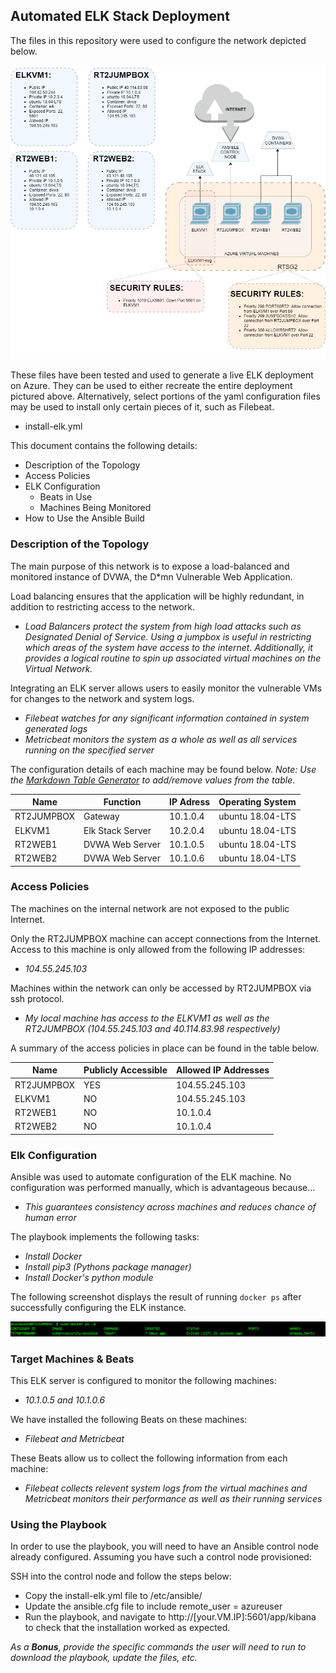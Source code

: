 ## Automated ELK Stack Deployment

The files in this repository were used to configure the network depicted below.

![TODO: Update the path with the name of your diagram](Images/project1diagram.png)

These files have been tested and used to generate a live ELK deployment on Azure. They can be used to either recreate the entire deployment pictured above. Alternatively, select portions of the yaml configuration files may be used to install only certain pieces of it, such as Filebeat.

  - install-elk.yml

This document contains the following details:

- Description of the Topology
- Access Policies
- ELK Configuration
  - Beats in Use
  - Machines Being Monitored
- How to Use the Ansible Build

### Description of the Topology

The main purpose of this network is to expose a load-balanced and monitored instance of DVWA, the D*mn Vulnerable Web Application.

Load balancing ensures that the application will be highly redundant, in addition to restricting access to the network.

- _Load Balancers protect the system from high load attacks such as Designated Denial of Service. Using a jumpbox is useful in restricting which areas of the system have access to the internet. Additionally, it provides a logical routine to spin up associated virtual machines on the Virtual Network._

Integrating an ELK server allows users to easily monitor the vulnerable VMs for changes to the network and system logs.

- _Filebeat watches for any significant information contained in system generated logs_
- _Metricbeat monitors the system as a whole as well as all services running on the specified server_

The configuration details of each machine may be found below.
_Note: Use the [Markdown Table Generator](http://www.tablesgenerator.com/markdown_tables) to add/remove values from the table_.

| Name       | Function         | IP Adress | Operating System |
|------------|------------------|-----------|------------------|
| RT2JUMPBOX | Gateway          | 10.1.0.4  | ubuntu 18.04-LTS |
| ELKVM1     | Elk Stack Server | 10.2.0.4  | ubuntu 18.04-LTS |
| RT2WEB1    | DVWA Web Server  | 10.1.0.5  | ubuntu 18.04-LTS |
| RT2WEB2    | DVWA Web Server  | 10.1.0.6  | ubuntu 18.04-LTS |

### Access Policies

The machines on the internal network are not exposed to the public Internet.

Only the RT2JUMPBOX machine can accept connections from the Internet. Access to this machine is only allowed from the following IP addresses:

- _104.55.245.103_

Machines within the network can only be accessed by RT2JUMPBOX via ssh protocol.

- _My local machine has access to the ELKVM1 as well as the RT2JUMPBOX (104.55.245.103 and 40.114.83.98 respectively)_

A summary of the access policies in place can be found in the table below.

| Name       | Publicly Accessible | Allowed IP Addresses |
|------------|---------------------|----------------------|
| RT2JUMPBOX | YES                 | 104.55.245.103       |
| ELKVM1     | NO                  | 104.55.245.103       |
| RT2WEB1    | NO                  | 10.1.0.4             |
| RT2WEB2    | NO                  | 10.1.0.4             |

### Elk Configuration

Ansible was used to automate configuration of the ELK machine. No configuration was performed manually, which is advantageous because...

- _This guarantees consistency across machines and reduces chance of human error_

The playbook implements the following tasks:

- _Install Docker_
- _Install pip3 (Pythons package manager)_
- _Install Docker's python module_

The following screenshot displays the result of running `docker ps` after successfully configuring the ELK instance.

![TODO: Update the path with the name of your screenshot of docker ps output](Images/docker_ps_output.PNG)

### Target Machines & Beats

This ELK server is configured to monitor the following machines:

- _10.1.0.5 and 10.1.0.6_

We have installed the following Beats on these machines:

- _Filebeat and Metricbeat_

These Beats allow us to collect the following information from each machine:

- _Filebeat collects relevent system logs from the virtual machines and Metricbeat monitors their performance as well as their running services_

### Using the Playbook

In order to use the playbook, you will need to have an Ansible control node already configured. Assuming you have such a control node provisioned:

SSH into the control node and follow the steps below:

- Copy the install-elk.yml file to /etc/ansible/
- Update the ansible.cfg file to include remote_user = azureuser
- Run the playbook, and navigate to  http://[your.VM.IP]:5601/app/kibana to check that the installation worked as expected.

_As a **Bonus**, provide the specific commands the user will need to run to download the playbook, update the files, etc._